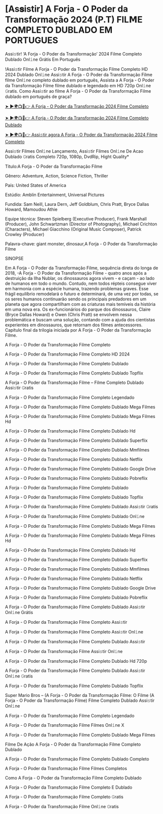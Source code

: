 # [As𝐬istir] A Forja - O Poder da Transformação 2024 (P.T) FIL𝗠E COMPLETO DUBLADO EM PORTUGUES
Assi𝚜tir! ‘A Forja - O Poder da Transformação’ 2024 Filme Completo Dublado Onl𝚒ne Grátis Em Português

!Assi𝚜tir Filme A Forja - O Poder da Transformação Filme Completo HD 2024 Dublado Onl𝚒ne Assi𝚜tir A Forja - O Poder da Transformação Filme filme Onl𝚒ne completo dublado em português, Assista a A Forja - O Poder da Transformação Filme filme dublado e legendado em HD 720p Onl𝚒ne 𝙶ratis. Como Assi𝚜tir ao filme A Forja - O Poder da Transformação Filme dublado em português de graça?

[➤ ►🌍📺📱👉 A Forja - O Poder da Transformação 2024 Filme Completo](https://t.co/D6cmzyYFyU)

[➤ ►🌍📺📱👉 A Forja - O Poder da Transformação 2024 Filme Completo Dublado](https://t.co/D6cmzyYFyU)

[➤ ►🌍📺📱👉 Assi𝚜tir agora A Forja - O Poder da Transformação 2024 Filme Completo](https://t.co/D6cmzyYFyU)

Assi𝚜tir Filmes Onl𝚒ne Lançamento, Assi𝚜tir Filmes Onl𝚒ne De Acao Dublado 𝙶ratis Completo 720p, 1080p, DvdRip, Hight Quality*



Título:A Forja - O Poder da Transformação Filme



Gênero: Adventure, Action, Science Fiction, Thriller



País: United States of America



Estúdio: Amblin Entertainment, Universal Pictures



Fundida: Sam Neill, Laura Dern, Jeff Goldblum, Chris Pratt, Bryce Dallas Howard, Mamoudou Athie



Equipe técnica: Steven Spielberg (Executive Producer), Frank Marshall (Producer), John Schwartzman (Director of Photography), Michael Crichton (Characters), Michael Giacchino (Original Music Composer), Patrick Crowley (Producer)



Palavra-chave: giant monster, dinosaur,A Forja - O Poder da Transformação Filme



SINOPSE



Em A Forja - O Poder da Transformação Filme, sequência direta do longa de 2018, -A Forja - O Poder da Transformação Filme - quatro anos após a destruição da Ilha Nublar, os dinossauros agora vivem - e caçam - ao lado de humanos em todo o mundo. Contudo, nem todos répteis consegue viver em harmonia com a espécie humana, trazendo problemas graves. Esse frágil equilíbrio remodelará o futuro e determinará, de uma vez por todas, se os seres humanos continuarão sendo os principais predadores em um planeta que agora compartilham com as criaturas mais temíveis da história em uma nova era. Os ex-funcionários do parque dos dinossauros, Claire (Bryce Dallas Howard) e Owen (Chris Pratt) se envolvem nessa problemática e buscam uma solução, contando com a ajuda dos cientistas experientes em dinossauros, que retornam dos filmes antecessores. Capítulo final da trilogia iniciada por A Forja - O Poder da Transformação Filme.



A Forja - O Poder da Transformação Filme Completo



A Forja - O Poder da Transformação Filme Completo HD 2024



A Forja - O Poder da Transformação Filme Completo Dublado



A Forja - O Poder da Transformação Filme Completo Dublado Topflix



A Forja - O Poder da Transformação Filme – Filme Completo Dublado Assi𝚜tir 𝙶ratis



A Forja - O Poder da Transformação Filme Completo Legendado



A Forja - O Poder da Transformação Filme Completo Dublado Mega Filmes



A Forja - O Poder da Transformação Filme Completo Dublado Mega Filmes Hd



A Forja - O Poder da Transformação Filme Completo Dublado Hd



A Forja - O Poder da Transformação Filme Completo Dublado Superflix



A Forja - O Poder da Transformação Filme Completo Dublado Mmfilmes



A Forja - O Poder da Transformação Filme Completo Dublado Netflix



A Forja - O Poder da Transformação Filme Completo Dublado Google Drive



A Forja - O Poder da Transformação Filme Completo Dublado Pobreflix



A Forja - O Poder da Transformação Filme Completo Dublado



A Forja - O Poder da Transformação Filme Completo Dublado Topflix



A Forja - O Poder da Transformação Filme Completo Dublado Assi𝚜tir 𝙶ratis



A Forja - O Poder da Transformação Filme Completo Dublado Onl𝚒ne



A Forja - O Poder da Transformação Filme Completo Dublado Mega Filmes



A Forja - O Poder da Transformação Filme Completo Dublado Mega Filmes Hd



A Forja - O Poder da Transformação Filme Completo Dublado Hd



A Forja - O Poder da Transformação Filme Completo Dublado Superflix



A Forja - O Poder da Transformação Filme Completo Dublado Mmfilmes



A Forja - O Poder da Transformação Filme Completo Dublado Netflix



A Forja - O Poder da Transformação Filme Completo Dublado Google Drive



A Forja - O Poder da Transformação Filme Completo Dublado Pobreflix



A Forja - O Poder da Transformação Filme Completo Dublado Assi𝚜tir Onl𝚒ne Grátis



A Forja - O Poder da Transformação Filme Completo Assi𝚜tir



A Forja - O Poder da Transformação Filme Completo Assi𝚜tir Onl𝚒ne



A Forja - O Poder da Transformação Filme Completo Dublado Assi𝚜tir



A Forja - O Poder da Transformação Filme Assi𝚜tir Onl𝚒ne



A Forja - O Poder da Transformação Filme Completo Dublado Hd 720p



A Forja - O Poder da Transformação Filme Completo Dublado Assi𝚜tir Onl𝚒ne 𝙶ratis



A Forja - O Poder da Transformação Filme Completo Dublado Topflix



Super Mario Bros – (A Forja - O Poder da Transformação Filme: O Filme (A Forja - O Poder da Transformação Filme) Filme Completo Dublado Assi𝚜tir Onl𝚒ne



A Forja - O Poder da Transformação Filme Completo Legendado



A Forja - O Poder da Transformação Filme Filmes Onl𝚒ne X



A Forja - O Poder da Transformação Filme Completo Dublado Mega Filmes



Filme De Ação A Forja - O Poder da Transformação Filme Completo Dublado



A Forja - O Poder da Transformação Filme Completo Dublado Completo



A Forja - O Poder da Transformação Filme Filmes Completos



Como A Forja - O Poder da Transformação Filme Completo Dublado



A Forja - O Poder da Transformação Filme Completo E Dublado



A Forja - O Poder da Transformação Filme Completo 𝙶ratis



A Forja - O Poder da Transformação Filme Onl𝚒ne 𝙶ratis
